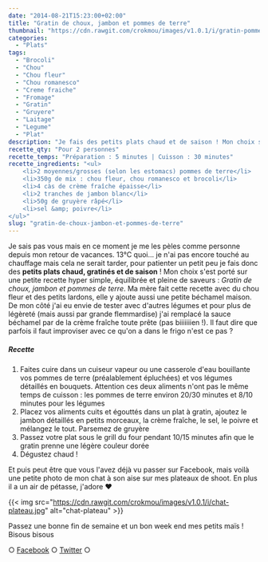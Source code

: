 ```yaml
---
date: "2014-08-21T15:23:00+02:00"
title: "Gratin de choux, jambon et pommes de terre"
thumbnail: "https://cdn.rawgit.com/crokmou/images/v1.0.1/i/gratin-pomme-de-terre-chou-fleur-romanesco-brocoli.jpg"
categories:
  - "Plats"
tags:
  - "Brocoli"
  - "Chou"
  - "Chou fleur"
  - "Chou romanesco"
  - "Creme fraiche"
  - "Fromage"
  - "Gratin"
  - "Gruyere"
  - "Laitage"
  - "Legume"
  - "Plat"
description: "Je fais des petits plats chaud et de saison ! Mon choix s'est porté sur une recette simple et pleine de saveurs : Gratin de choux, jambon et pommes de terre"
recette_qty: "Pour 2 personnes"
recette_temps: "Préparation : 5 minutes | Cuisson : 30 minutes"
recette_ingredients: "<ul>
	<li>2 moyennes/grosses (selon les estomacs) pommes de terre</li>
	<li>350g de mix : chou fleur, chou romanesco et brocoli</li>
	<li>4 càs de crème fraîche épaisse</li>
	<li>2 tranches de jambon blanc</li>
	<li>50g de gruyère râpé</li>
	<li>sel &amp; poivre</li>
</ul>"
slug: "gratin-de-choux-jambon-et-pommes-de-terre"
---
```


Je sais pas vous mais en ce moment je me les pèles comme personne depuis mon retour de vacances. 13°C quoi... je n'ai pas encore touché au chauffage mais cela ne serait tarder, pour patienter un petit peu je fais donc des **petits plats chaud, gratinés et de saison** ! Mon choix s'est porté sur une petite recette hyper simple, équilibrée et pleine de saveurs : _Gratin de choux, jambon et pommes de terre_. Ma mère fait cette recette avec du chou fleur et des petits lardons, elle y ajoute aussi une petite béchamel maison. De mon côté j'ai eu envie de tester avec d'autres légumes et pour plus de légèreté (mais aussi par grande flemmardise) j'ai remplacé la sauce béchamel par de la crème fraîche toute prête (pas biiiiiiien !). Il faut dire que parfois il faut improviser avec ce qu'on a dans le frigo n'est ce pas ?

##### Recette

1.  Faites cuire dans un cuiseur vapeur ou une casserole d'eau bouillante vos pommes de terre (préalablement épluchées) et vos légumes détaillés en bouquets. Attention ces deux aliments n'ont pas le même temps de cuisson : les pommes de terre environ 20/30 minutes et 8/10 minutes pour les légumes
2.  Placez vos aliments cuits et égouttés dans un plat à gratin, ajoutez le jambon détaillés en petits morceaux, la crème fraîche, le sel, le poivre et mélangez le tout. Parsemez de gruyère
3.  Passez votre plat sous le grill du four pendant 10/15 minutes afin que le gratin prenne une légère couleur dorée
4.  Dégustez chaud !

Et puis peut être que vous l'avez déjà vu passer sur Facebook, mais voilà une petite photo de mon chat à son aise sur mes plateaux de shoot. En plus il a un air de pétasse, j'adore ❤

{{< img src="https://cdn.rawgit.com/crokmou/images/v1.0.1/i/chat-plateau.jpg" alt="chat-plateau" >}}

Passez une bonne fin de semaine et un bon week end mes petits maïs ! Bisous bisous

○ [Facebook](https://www.facebook.com/crokmou.blog) ○ [Twitter](https://twitter.com/Crokmou) ○